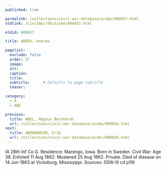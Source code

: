 ```yaml
---
published: true

permalink: /collections/civil-war-database/a/abe/000037.html
oldlink: /CivilWar/db/a/abe/000037.html

oldid: 000037

title: ABERY, Andrew

pagelist:
  exclude: false
  order: 37
  image: 
  alt:
  caption:
  title:
  subtitle:      # Defaults to page subtitle
  teaser:

category: 
  - A 
  - ABE

previous:
  title: ABEL, Magnus Bernhardt
  url: /collections/civil-war-database/a/abe/000036.html  
next:
  title: ABRAHAMSEN, Erik
  url: /collections/civil-war-database/a/abr/000038.html   
---
```

IA 28th Inf Co G. Residence: Marengo, Iowa. Born in Sweden. Civil War: Age 36. Enlisted 11 Aug 1862. Mustered 25 Aug 1862. Private. Died of disease on 14 Jun 1863 at Vicksburg, Mississippi. Sources: (ISW-III cd p19)